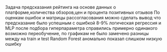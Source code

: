 Задача предсказания рейтинга на основе данных о платформе,количества обзоров,цен и процента позитивных отзывов
По оценкам ошибок и матрицы рассогласования можно сделать вывод что предсказание было успешным с ошибкой 8-9%
логическая регрессия и MLP после подбора гиперпараметра справились примерно одинакого
возможно переобучение,
по графикам не было замечено разницы между на train и test
Random Forest аномально показал слишком низкую ошибку

